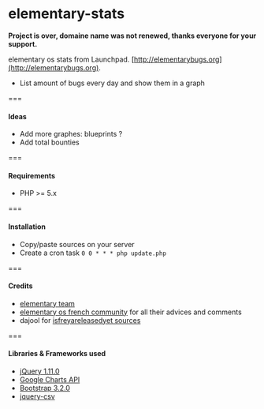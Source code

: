 elementary-stats
================

**Project is over, domaine name was not renewed, thanks everyone for your support.**

elementary os stats from Launchpad. [http://elementarybugs.org](http://elementarybugs.org).

* List amount of bugs every day and show them in a graph

===

#### Ideas

* Add more graphes: blueprints ?
* Add total bounties

===

#### Requirements

* PHP >= 5.x

===

#### Installation

* Copy/paste sources on your server
* Create a cron task `0 0 * * * php update.php`

===


#### Credits

* [elementary team](http://elementaryos.org)
* [elementary os french community](http://www.elementaryos-fr.org/) for all their advices and comments
* dajool for [isfreyareleasedyet sources](https://bitbucket.org/brejoc/isisisreleasedyet.com)

===

#### Libraries & Frameworks used

* [jQuery 1.11.0](https://jquery.com/)
* [Google Charts API](https://developers.google.com/chart/)
* [Bootstrap 3.2.0](http://getbootstrap.com/m)
* [jquery-csv](https://code.google.com/p/jquery-csv/)
